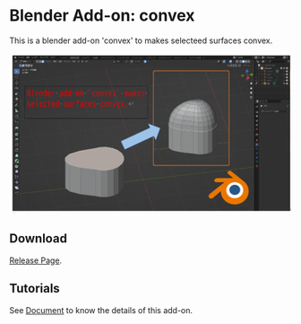 # Blender Add-on: convex

This is a blender add-on 'convex' to makes selecteed surfaces convex.

![Introduction](doc/Introduction.png)

## Download
[Release Page](https://github.com/KemKemKemtryInc/convex/releases/tag/v3.6).

## Tutorials

See [Document](doc/manual.pdf) to know the details of this add-on.
